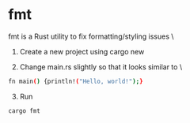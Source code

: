 # fmt

fmt is a Rust utility to fix formatting/styling issues \


1. Create a new project using cargo new

2. Change main.rs slightly so that it looks similar to \

```bash
fn main() {println!("Hello, world!");}
```

3. Run  

```bash
cargo fmt
```
